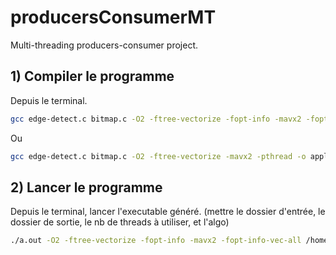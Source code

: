 # producersConsumerMT

Multi-threading producers-consumer project.

## 1) Compiler le programme

Depuis le terminal.

```bash
gcc edge-detect.c bitmap.c -O2 -ftree-vectorize -fopt-info -mavx2 -fopt-info-vec-all -lpthread
```
Ou
```bash
gcc edge-detect.c bitmap.c -O2 -ftree-vectorize -mavx2 -pthread -o apply-effect
```

## 2) Lancer le programme

Depuis le terminal, lancer l'executable généré. (mettre le dossier d'entrée, le dossier de sortie, le nb de threads à utiliser, et l'algo)

```bash
./a.out -O2 -ftree-vectorize -fopt-info -mavx2 -fopt-info-vec-all /home/neal/Documents/projetgcc/producersConsumerMT/input/ /home/neal/Documents/projetgcc/producersConsumerMT/output/ 4 -boxblur -edgedetect -sharpen -lpthread
```